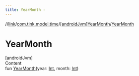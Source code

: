 ```yaml
---
title: YearMonth -
---
```

//[link](../../index.md)/[com.tink.model.time](../index.md)/[[androidJvm]YearMonth](index.md)/[YearMonth](-year-month.md)



# YearMonth  
[androidJvm]  
Content  
fun [YearMonth](-year-month.md)(year: [Int](https://kotlinlang.org/api/latest/jvm/stdlib/kotlin/-int/index.html), month: [Int](https://kotlinlang.org/api/latest/jvm/stdlib/kotlin/-int/index.html))  



